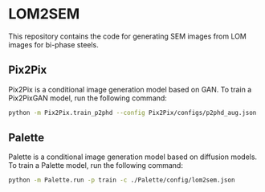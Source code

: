 # LOM2SEM

This repository contains the code for generating SEM images from LOM images for bi-phase steels.

## Pix2Pix
Pix2Pix is a conditional image generation model based on GAN. 
To train a Pix2PixGAN model, run the following command:
```bash
python -m Pix2Pix.train_p2phd --config Pix2Pix/configs/p2phd_aug.json
```

## Palette
Palette is a conditional image generation model based on diffusion models.
To train a Palette model, run the following command:
```bash
python -m Palette.run -p train -c ./Palette/config/lom2sem.json
```